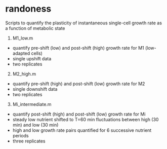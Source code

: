 # randoness
Scripts to quantify the plasticity of instantaneous single-cell growth rate as a function of metabolic state

1. M1_low.m
  - quantify pre-shift (low) and post-shift (high) growth rate for M1 (low-adapted cells)
  - single upshift data
  - two replicates

2. M2_high.m
  - quantify pre-shift (high) and post-shift (low) growth rate for M2
  - single downshift data
  - two replicates

3. Mi_intermediate.m
  - quantify post-shift (high) and post-shift (low) growth rate for Mi
  - steady low nutrient shifted to T=60 min fluctuations between high (30 min) and low (30 min)
  - high and low growth rate pairs quantified for 6 successive nutrient periods
  - three replicates
